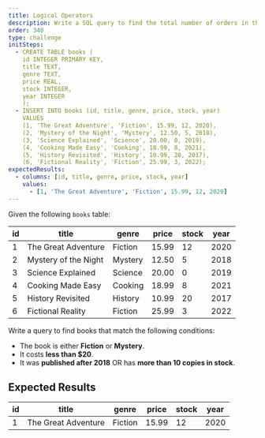 ```yaml
---
title: Logical Operators
description: Write a SQL query to find the total number of orders in the `orders` table.
order: 340
type: challenge
initSteps:
  - CREATE TABLE books (
    id INTEGER PRIMARY KEY,
    title TEXT,
    genre TEXT,
    price REAL,
    stock INTEGER,
    year INTEGER
    );
  - INSERT INTO books (id, title, genre, price, stock, year)
    VALUES
    (1, 'The Great Adventure', 'Fiction', 15.99, 12, 2020),
    (2, 'Mystery of the Night', 'Mystery', 12.50, 5, 2018),
    (3, 'Science Explained', 'Science', 20.00, 0, 2019),
    (4, 'Cooking Made Easy', 'Cooking', 18.99, 8, 2021),
    (5, 'History Revisited', 'History', 10.99, 20, 2017),
    (6, 'Fictional Reality', 'Fiction', 25.99, 3, 2022);
expectedResults:
  - columns: [id, title, genre, price, stock, year]
    values:
      - [1, 'The Great Adventure', 'Fiction', 15.99, 12, 2020]
---
```


Given the following `books` table:

| id  | title                | genre   | price | stock | year |
| --- | -------------------- | ------- | ----- | ----- | ---- |
| 1   | The Great Adventure  | Fiction | 15.99 | 12    | 2020 |
| 2   | Mystery of the Night | Mystery | 12.50 | 5     | 2018 |
| 3   | Science Explained    | Science | 20.00 | 0     | 2019 |
| 4   | Cooking Made Easy    | Cooking | 18.99 | 8     | 2021 |
| 5   | History Revisited    | History | 10.99 | 20    | 2017 |
| 6   | Fictional Reality    | Fiction | 25.99 | 3     | 2022 |

Write a query to find books that match the following conditions:

- The book is either **Fiction** or **Mystery**.
- It costs **less than $20**.
- It was **published after 2018** OR has **more than 10 copies in stock**.

## Expected Results

| id  | title               | genre   | price | stock | year |
| --- | ------------------- | ------- | ----- | ----- | ---- |
| 1   | The Great Adventure | Fiction | 15.99 | 12    | 2020 |
